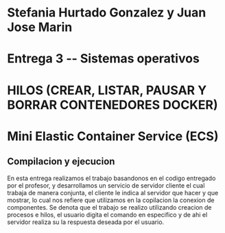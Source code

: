 # Stefania Hurtado Gonzalez y Juan Jose Marin 
# Entrega 3 -- Sistemas operativos
# HILOS (CREAR, LISTAR, PAUSAR Y BORRAR CONTENEDORES DOCKER)
# Mini Elastic Container Service (ECS)

## Compilacion y ejecucion 
En esta entrega realizamos el trabajo basandonos en el codigo entregado por el profesor, y desarrollamos un servicio de servidor cliente el cual trabaja de manera conjunta, el cliente le indica al servidor que hacer y que mostrar, lo cual nos refiere que utilizamos en la copilacion la conexion de componentes. Se denota que el trabajo se realizo utilizando creacion de procesos e hilos, el usuario digita el comando en especifico y de ahi el servidor realiza su la respuesta deseada por el usuario. 
